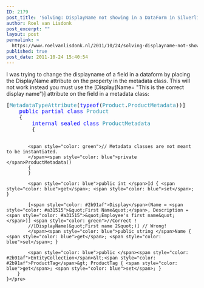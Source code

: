 ```yaml
---
ID: 2179
post_title: 'Solving: DisplayName not showing in a DataForm in Silverlight 4 by using data annotations on a metadata class.'
author: Roel van Lisdonk
post_excerpt: ""
layout: post
permalink: >
  https://www.roelvanlisdonk.nl/2011/10/24/solving-displayname-not-showing-in-a-dataform-in-silverlight-4-by-using-data-annotations-on-a-metadata-class/
published: true
post_date: 2011-10-24 15:40:54
---
```

<p>I was trying to change the displayname of a field in a dataform by placing the DisplayName attribute on the property in the metadata class. This will not work instead you must use the [Display(Name= &quot;This is the correct display name&quot;)] attribute on the field in a metadata class:</p>  <pre class="code">[<span style="color: #2b91af">MetadataTypeAttribute</span>(<span style="color: blue">typeof</span>(<span style="color: #2b91af">Product</span>.<span style="color: #2b91af">ProductMetadata</span>))]
    <span style="color: blue">public partial class </span><span style="color: #2b91af">Product
    </span>{
        <span style="color: blue">internal sealed class </span><span style="color: #2b91af">ProductMetadata
        </span>{

            <span style="color: green">// Metadata classes are not meant to be instantiated.
            </span><span style="color: blue">private </span>ProductMetadata()
            {
            }

            <span style="color: blue">public int </span>Id { <span style="color: blue">get</span>; <span style="color: blue">set</span>; }

            [<span style="color: #2b91af">Display</span>(Name = <span style="color: #a31515">&quot;First Name&quot;</span>, Description = <span style="color: #a31515">&quot;Employee's first name&quot;</span>)] <span style="color: green">//Correct !
            //[DisplayName(&quot;First name 2&quot;)] // Wrong!
            </span><span style="color: blue">public string </span>Name { <span style="color: blue">get</span>; <span style="color: blue">set</span>; }

            <span style="color: blue">public </span><span style="color: #2b91af">EntityCollection</span>&lt;<span style="color: #2b91af">ProductTag</span>&gt; ProductTag { <span style="color: blue">get</span>; <span style="color: blue">set</span>; }
        }
    }</pre>